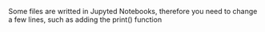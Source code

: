 Some files are writted in Jupyted Notebooks, therefore you need to change a few lines, such as adding the print() function
